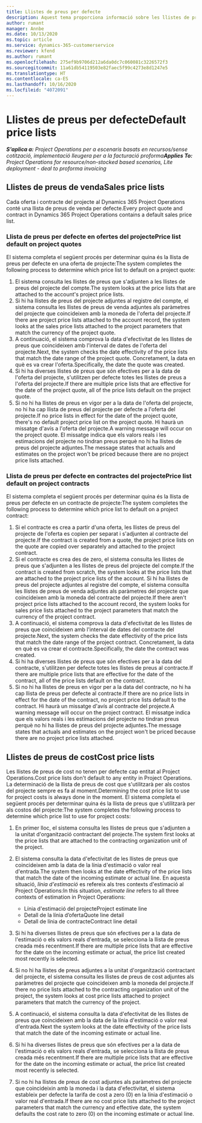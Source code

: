 ```yaml
---
title: Llistes de preus per defecte
description: Aquest tema proporciona informació sobre les llistes de preus de vendes i cost per defecte al Project Operations.
author: rumant
manager: Annbe
ms.date: 10/13/2020
ms.topic: article
ms.service: dynamics-365-customerservice
ms.reviewer: kfend
ms.author: rumant
ms.openlocfilehash: 275ef9b9706d212a6da0dc7c060081c3226572f3
ms.sourcegitcommit: 11a61db54119503e82faec5f99c4273e8d1247e5
ms.translationtype: HT
ms.contentlocale: ca-ES
ms.lasthandoff: 10/16/2020
ms.locfileid: "4072091"
---
```

# <a name="default-price-lists"></a><span data-ttu-id="313bb-103">Llistes de preus per defecte</span><span class="sxs-lookup"><span data-stu-id="313bb-103">Default price lists</span></span>

<span data-ttu-id="313bb-104">_**S'aplica a:** Project Operations per a escenaris basats en recursos/sense cotització, implementació lleugera per a la facturació proforma_</span><span class="sxs-lookup"><span data-stu-id="313bb-104">_**Applies To:** Project Operations for resource/non-stocked based scenarios, Lite deployment - deal to proforma invoicing_</span></span>

## <a name="sales-price-lists"></a><span data-ttu-id="313bb-105">Llistes de preus de venda</span><span class="sxs-lookup"><span data-stu-id="313bb-105">Sales price lists</span></span>

<span data-ttu-id="313bb-106">Cada oferta i contracte del projecte al Dynamics 365 Project Operations conté una llista de preus de venda per defecte.</span><span class="sxs-lookup"><span data-stu-id="313bb-106">Every project quote and contract in Dynamics 365 Project Operations contains a default sales price list.</span></span> 

### <a name="price-list-default-on-project-quotes"></a><span data-ttu-id="313bb-107">Llista de preus per defecte en ofertes del projecte</span><span class="sxs-lookup"><span data-stu-id="313bb-107">Price list default on project quotes</span></span>
<span data-ttu-id="313bb-108">El sistema completa el següent procés per determinar quina és la llista de preus per defecte en una oferta de projecte:</span><span class="sxs-lookup"><span data-stu-id="313bb-108">The system completes the following process to determine which price list to default on a project quote:</span></span>

1. <span data-ttu-id="313bb-109">El sistema consulta les llistes de preus que s'adjunten a les llistes de preus del projecte del compte.</span><span class="sxs-lookup"><span data-stu-id="313bb-109">The system looks at the price lists that are attached to the account's project price lists.</span></span> 
2. <span data-ttu-id="313bb-110">Si hi ha llistes de preus del projecte adjuntes al registre del compte, el sistema consulta les llistes de preus de venda adjuntes als paràmetres del projecte que coincideixen amb la moneda de l'oferta del projecte.</span><span class="sxs-lookup"><span data-stu-id="313bb-110">If there are project price lists attached to the account record, the system looks at the sales price lists attached to the project parameters that match the currency of the project quote.</span></span>
3. <span data-ttu-id="313bb-111">A continuació, el sistema comprova la data d'efectivitat de les llistes de preus que coincideixen amb l'interval de dates de l'oferta del projecte.</span><span class="sxs-lookup"><span data-stu-id="313bb-111">Next, the system checks the date effectivity of the price lists that match the date range of the project quote.</span></span> <span data-ttu-id="313bb-112">Concretament, la data en què es va crear l'oferta.</span><span class="sxs-lookup"><span data-stu-id="313bb-112">Specifically, the date the quote was created.</span></span>
4. <span data-ttu-id="313bb-113">Si hi ha diverses llistes de preus que són efectives per a la data de l'oferta del projecte, s'utilitzen per defecte totes les llistes de preus a l'oferta del projecte.</span><span class="sxs-lookup"><span data-stu-id="313bb-113">If there are multiple price lists that are effective for the date of the project quote, all of the price lists default on the project quote.</span></span>
5. <span data-ttu-id="313bb-114">Si no hi ha llistes de preus en vigor per a la data de l'oferta del projecte, no hi ha cap llista de preus del projecte per defecte a l'oferta del projecte.</span><span class="sxs-lookup"><span data-stu-id="313bb-114">If no price lists in effect for the date of the project quote, there's no default project price list on the project quote.</span></span> <span data-ttu-id="313bb-115">Hi haurà un missatge d'avís a l'oferta del projecte.</span><span class="sxs-lookup"><span data-stu-id="313bb-115">A warning message will occur on the project quote.</span></span> <span data-ttu-id="313bb-116">El missatge indica que els valors reals i les estimacions del projecte no tindran preus perquè no hi ha llistes de preus del projecte adjuntes.</span><span class="sxs-lookup"><span data-stu-id="313bb-116">The message states that actuals and estimates on the project won't be priced because there are no project price lists attached.</span></span>

### <a name="price-list-default-on-project-contracts"></a><span data-ttu-id="313bb-117">Llista de preus per defecte en contractes del projecte</span><span class="sxs-lookup"><span data-stu-id="313bb-117">Price list default on project contracts</span></span> 
<span data-ttu-id="313bb-118">El sistema completa el següent procés per determinar quina és la llista de preus per defecte en un contracte de projecte:</span><span class="sxs-lookup"><span data-stu-id="313bb-118">The system completes the following process to determine which price list to default on a project contract:</span></span>

1. <span data-ttu-id="313bb-119">Si el contracte es crea a partir d'una oferta, les llistes de preus del projecte de l'oferta es copien per separat i s'adjunten al contracte del projecte.</span><span class="sxs-lookup"><span data-stu-id="313bb-119">If the contract is created from a quote, the project price lists on the quote are copied over separately and attached to the project contract.</span></span>
2. <span data-ttu-id="313bb-120">Si el contracte es crea des de zero, el sistema consulta les llistes de preus que s'adjunten a les llistes de preus del projecte del compte.</span><span class="sxs-lookup"><span data-stu-id="313bb-120">If the contract is created from scratch, the system looks at the price lists that are attached to the project price lists of the account.</span></span> <span data-ttu-id="313bb-121">Si hi ha llistes de preus del projecte adjuntes al registre del compte, el sistema consulta les llistes de preus de venda adjuntes als paràmetres del projecte que coincideixen amb la moneda del contracte del projecte.</span><span class="sxs-lookup"><span data-stu-id="313bb-121">If there aren't project price lists attached to the account record, the system looks for sales price lists attached to the project parameters that match the currency of the project contract.</span></span>
4. <span data-ttu-id="313bb-122">A continuació, el sistema comprova la data d'efectivitat de les llistes de preus que coincideixen amb l'interval de dates del contracte del projecte.</span><span class="sxs-lookup"><span data-stu-id="313bb-122">Next, the system checks the date effectivity of the price lists that match the date range of the project contract.</span></span> <span data-ttu-id="313bb-123">Concretament, la data en què es va crear el contracte.</span><span class="sxs-lookup"><span data-stu-id="313bb-123">Specifically, the date the contract was created.</span></span>
5. <span data-ttu-id="313bb-124">Si hi ha diverses llistes de preus que són efectives per a la data del contracte, s'utilitzen per defecte totes les llistes de preus al contracte.</span><span class="sxs-lookup"><span data-stu-id="313bb-124">If there are multiple price lists that are effective for the date of the contract, all of the price lists default on the contract.</span></span>
6. <span data-ttu-id="313bb-125">Si no hi ha llistes de preus en vigor per a la data del contracte, no hi ha cap llista de preus per defecte al contracte.</span><span class="sxs-lookup"><span data-stu-id="313bb-125">If there are no price lists in effect for the date of the contract, no project price lists default to the contract.</span></span> <span data-ttu-id="313bb-126">Hi haurà un missatge d'avís al contracte del projecte.</span><span class="sxs-lookup"><span data-stu-id="313bb-126">A warning message will occur on the project contract.</span></span> <span data-ttu-id="313bb-127">El missatge indica que els valors reals i les estimacions del projecte no tindran preus perquè no hi ha llistes de preus del projecte adjuntes.</span><span class="sxs-lookup"><span data-stu-id="313bb-127">The message states that actuals and estimates on the project won't be priced because there are no project price lists attached.</span></span>

## <a name="cost-price-lists"></a><span data-ttu-id="313bb-128">Llistes de preus de cost</span><span class="sxs-lookup"><span data-stu-id="313bb-128">Cost price lists</span></span>

<span data-ttu-id="313bb-129">Les llistes de preus de cost no tenen per defecte cap entitat al Project Operations.</span><span class="sxs-lookup"><span data-stu-id="313bb-129">Cost price lists don't default to any entity in Project Operations.</span></span> <span data-ttu-id="313bb-130">La determinació de la llista de preus de cost que s'utilitzarà per als costos del projecte sempre es fa al moment.</span><span class="sxs-lookup"><span data-stu-id="313bb-130">Determining the cost price list to use for project costs is always done in the moment.</span></span> <span data-ttu-id="313bb-131">El sistema completa el següent procés per determinar quina és la llista de preus que s'utilitzarà per als costos del projecte:</span><span class="sxs-lookup"><span data-stu-id="313bb-131">The system completes the following process to determine which price list to use for project costs:</span></span>

1. <span data-ttu-id="313bb-132">En primer lloc, el sistema consulta les llistes de preus que s'adjunten a la unitat d'organització contractant del projecte.</span><span class="sxs-lookup"><span data-stu-id="313bb-132">The system first looks at the price lists that are attached to the contracting organization unit of the project.</span></span>
2. <span data-ttu-id="313bb-133">El sistema consulta la data d'efectivitat de les llistes de preus que coincideixen amb la data de la línia d'estimació o valor real d'entrada.</span><span class="sxs-lookup"><span data-stu-id="313bb-133">The system then looks at the date effectivity of the price lists that match the date of the incoming estimate or actual line.</span></span> <span data-ttu-id="313bb-134">En aquesta situació, *línia d'estimació* es refereix als tres contexts d'estimació al Project Operations:</span><span class="sxs-lookup"><span data-stu-id="313bb-134">In this situation, *estimate line* refers to all three contexts of estimation in Project Operations:</span></span>

    - <span data-ttu-id="313bb-135">Línia d'estimació del projecte</span><span class="sxs-lookup"><span data-stu-id="313bb-135">Project estimate line</span></span>
    - <span data-ttu-id="313bb-136">Detall de la línia d’oferta</span><span class="sxs-lookup"><span data-stu-id="313bb-136">Quote line detail</span></span>
    - <span data-ttu-id="313bb-137">Detall de línia de contracte</span><span class="sxs-lookup"><span data-stu-id="313bb-137">Contract line detail</span></span>
  
3. <span data-ttu-id="313bb-138">Si hi ha diverses llistes de preus que són efectives per a la data de l'estimació o els valors reals d'entrada, se selecciona la llista de preus creada més recentment.</span><span class="sxs-lookup"><span data-stu-id="313bb-138">If there are multiple price lists that are effective for the date on the incoming estimate or actual, the price list created most recently is selected.</span></span>
4. <span data-ttu-id="313bb-139">Si no hi ha llistes de preus adjuntes a la unitat d'organització contractant del projecte, el sistema consulta les llistes de preus de cost adjuntes als paràmetres del projecte que coincideixen amb la moneda del projecte.</span><span class="sxs-lookup"><span data-stu-id="313bb-139">If there no price lists attached to the contracting organization unit of the project, the system looks at cost price lists attached to project parameters that match the currency of the project.</span></span>
5. <span data-ttu-id="313bb-140">A continuació, el sistema consulta la data d'efectivitat de les llistes de preus que coincideixen amb la data de la línia d'estimació o valor real d'entrada.</span><span class="sxs-lookup"><span data-stu-id="313bb-140">Next the system looks at the date effectivity of the price lists that match the date of the incoming estimate or actual line.</span></span> 
6. <span data-ttu-id="313bb-141">Si hi ha diverses llistes de preus que són efectives per a la data de l'estimació o els valors reals d'entrada, se selecciona la llista de preus creada més recentment.</span><span class="sxs-lookup"><span data-stu-id="313bb-141">If there are multiple price lists that are effective for the date on the incoming estimate or actual, the price list created most recently is selected.</span></span>
7. <span data-ttu-id="313bb-142">Si no hi ha llistes de preus de cost adjuntes als paràmetres del projecte que coincideixin amb la moneda i la data d'efectivitat, el sistema estableix per defecte la tarifa de cost a zero (0) en la línia d'estimació o valor real d'entrada.</span><span class="sxs-lookup"><span data-stu-id="313bb-142">If there are no cost price lists attached to the project parameters that match the currency and effective date, the system defaults the cost rate to zero (0) on the incoming estimate or actual line.</span></span>
